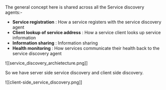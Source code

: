 The general concept here is shared across all the Service discovery agents:-
- **Service registration** : How a service registers with the service discovery agent
- **Client lookup of service address** : How a service client looks up service information
- **Information sharing** : Information sharing
- **Health monitoring** : How services communicate their health back to the service
discovery agent

![[service_discovery_archietecture.png]]


So we have server side service discovery and  client side discovery.

![[client-side_service_discovery.png]]